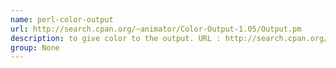 ```yaml
---
name: perl-color-output
url: http://search.cpan.org/~animator/Color-Output-1.05/Output.pm
description: to give color to the output. URL : http://search.cpan.org/~animator/Color-Output-1.05/Output.pm Groups : None
group: None
---
```

